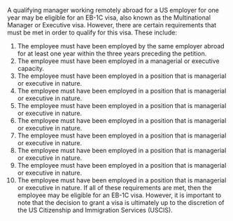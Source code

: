 A qualifying manager working remotely abroad for a US employer for one year may be eligible for an EB-1C visa, also known as the Multinational Manager or Executive visa. However, there are certain requirements that must be met in order to qualify for this visa. These include:
1. The employee must have been employed by the same employer abroad for at least one year within the three years preceding the petition.
2. The employee must have been employed in a managerial or executive capacity.
3. The employee must have been employed in a position that is managerial or executive in nature.
4. The employee must have been employed in a position that is managerial or executive in nature.
5. The employee must have been employed in a position that is managerial or executive in nature.
6. The employee must have been employed in a position that is managerial or executive in nature.
7. The employee must have been employed in a position that is managerial or executive in nature.
8. The employee must have been employed in a position that is managerial or executive in nature.
9. The employee must have been employed in a position that is managerial or executive in nature.
10. The employee must have been employed in a position that is managerial or executive in nature.
If all of these requirements are met, then the employee may be eligible for an EB-1C visa. However, it is important to note that the decision to grant a visa is ultimately up to the discretion of the US Citizenship and Immigration Services (USCIS).